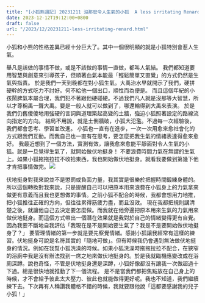 ```yaml
---
title: "[小狐熊週記] 20231211 沒那麼令人生氣的小狐  A less irritating Renard"
date: 2023-12-12T19:12:00+0800
draft: false
url: "/2023/12/20231211-less-irritating-renard.html"
---
```


小狐和小熊的性格差異已經十分巨大了。其中一個很明顯的就是小狐特別會惹人生氣。

舉凡是該做的事情不做，或是不該做的事情一直做，都叫人氣結。 我們都知道要用智慧與創意來引導孩子，但順著血氣本能最「輕鬆簡單又直覺」的方式仍然是生氣與指責。 於是我們一天到晚都在對小狐生氣。大禹治水早就開示了我們，硬拼硬幹的方式吃力不討好。何不給他一個出口，順性而為便是。 而且這個年紀的小孩鬧脾氣本屬合理，我們犯不著跟他硬碰硬。不過我們凡人就是沒那等大智慧，所以才尊稱禹一聲大禹。要是一般人就可以做到了，哪還輪得到大禹來表演。 於是我們仍舊傻傻地用強硬的言詞與道理築起高聳的土牆，強迫小狐照著設定的路線流向指定的方向。 結局不用說，就是土倒牆破，小狐大氾濫。不過每一次經驗後，我們都會思考、學習並改進。 小狐也一直有在進步，一次一次用愈來愈社會化的方式跟我們互動。而我自己也一直有在思考，要怎麼把我生氣的情緒表達得愈來愈好。 我最近想到了一個方法，實測有效，讓我愈來愈能平靜面對令人生氣的小狐。就是一旦覺得生氣了，就開始做伏地挺身！ 不要浪費時間力氣在無謂的生氣上。如果小狐拖拖拉拉不收拾東西，我也開始做伏地挺身。就看我要做到第幾下他才肯把事情做完。![](https://blogger.googleusercontent.com/img/a/AVvXsEiCcchLiaOTWnfvgNUAxBJGSMBUdWehRi9jfgI7eBMRyIydl95kt8hH0qIZgLCqxhMtakgdEparzL_eDXeOFwj975fmzPjtoA4Aqv5Ea-LZiBUwT4q_sftWXeQ0LihoALU0mICEtuhAgmzYa587rt53fFUoL962_jzJ0yCYeR8Xmqxwx1NQYwWjhIxzy3Y=w400-h400)



伏地挺身對我來說並不是懲罰或負面力量，我其實是很樂於把握時間鍛練身體的。 所以這個轉換對我來說，只是提醒自己可以把原本用來浪費在小狐身上的力氣拿來做更有意義而且我也更想做的事情。之前小狐不配合的時候，我都會想用力地推，把小狐推往正確的方向，但往往累得筋疲力盡，而且沒效。 現在我都把規則講清楚之後，就讓他自己去決定要怎麼做。而我就在他旁邊把原本用來生氣的力氣用來做伏地挺身。而這個方式帶出一個潛在效果就是我對於自己的情緒變得更有自覺。 因為我要不斷地自我評估「我現在是不是開始要生氣了？我是不是要開始做伏地挺身了？」 要管理情緒的第一步就是要先察覺情緒。感謝小狐讓我經常有這樣的練習。伏地挺身可說是名符其實的「隨地可做」。但有時候我仍會遇到無法做伏地挺身的情況。例如在我幫小狐洗澡的時候。如果小狐洗澡時拖拖拉拉不配合，在狹窄的浴廁中我是沒有辦法找到一席之地來做伏地挺身的。於是我就臨機應變改成在浴廁深蹲。說也奇怪，不管是伏地挺身還是深蹲，小狐好像都沒有讓我一次做超過十下過。總是很快地就推動了下一個流程。 是不是當我們都把焦點放在自己身上的時候，才不會給予彼此太大壓力、彼此也就能做得更好呢。我也不知道，我們繼續練下去。下次再有人稱讚我體格不錯的時候，我就要跟他說「這都要感謝我的兒子小狐！」
